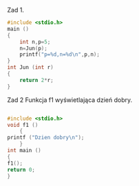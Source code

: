 Zad 1.

```c
#include <stdio.h>
main () 
{ 
    int n,p=5;
    n=Jun(p);
    printf("p=%d,n=%d\n",p,n);
}
int Jun (int r) 
{
    return 2*r;
}
```

Zad 2 Funkcja f1 wyświetlająca dzień dobry.

```c

#include <stdio.h>
void f1 ()
    {
printf ("Dzien dobry\n");
    }
int main ()
{
f1();
return 0;
}
```
